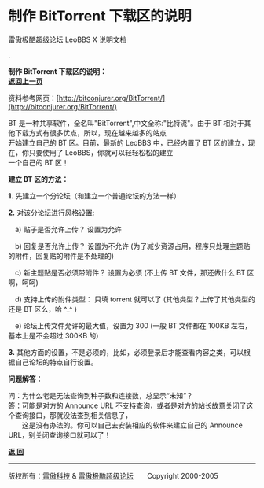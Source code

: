 # 制作 BitTorrent 下载区的说明

雷傲极酷超级论坛 LeoBBS X 说明文档

.

  
**制作 BitTorrent 下载区的说明：**　　　　　　　　　　　　　　　　　　　　　　　　　　　　　　　　　　　　　[**返回上一页**](leobbs.md)  
  
资料参考网页：[http://bitconjurer.org/BitTorrent/](http://bitconjurer.org/BitTorrent/)  
  
BT 是一种共享软件，全名叫"BitTorrent",中文全称:"比特流"。由于 BT 相对于其他下载方式有很多优点，所以，现在越来越多的站点  
开始建立自己的 BT 区。目前，最新的 LeoBBS 中，已经内置了 BT 区的建立，现在，你只要使用了 LeoBBS，你就可以轻轻松松的建立  
一个自己的 BT 区！  
  
**建立 BT 区的方法：**  
  
**1.** 先建立一个分论坛（和建立一个普通论坛的方法一样）  
  
**2.** 对该分论坛进行风格设置:  
  
　a) 贴子是否允许上传？ 设置为允许  
  
　b) 回复是否允许上传？ 设置为不允许 (为了减少资源占用，程序只处理主题贴的附件，回复贴的附件是不处理的)  
  
　c) 新主题贴是否必须带附件？ 设置为必须 (不上传 BT 文件，那还做什么 BT 区啊，呵呵)  
  
　d) 支持上传的附件类型： 只填 torrent 就可以了 (其他类型？上传了其他类型的还是 BT 区么，哈 ^\_^ )  
  
　e) 论坛上传文件允许的最大值，设置为 300 (一般 BT 文件都在 100KB 左右，基本上是不会超过 300KB 的)  
  
**3.** 其他方面的设置，不是必须的，比如，必须登录后才能查看内容之类，可以根据自己论坛的特点自行设置。  
  
  
**问题解答：**  
  
问：为什么老是无法查询到种子数和连接数，总显示“未知”？  
答：可能是对方的 Announce URL 不支持查询，或者是对方的站长故意关闭了这个查询接口，那就没法查到相关信息了，  
　　这是没有办法的。你可以自己去安装相应的软件来建立自己的 Announce URL，别关闭查询接口就可以了！  
  

[**返 回**](leobbs.md)

  
  

* * *

版权所有：[雷傲科技](http://www.leobbs.com) & [雷傲极酷超级论坛](http://bbs.leobbs.com)　　Copyright 2000-2005